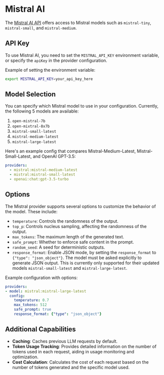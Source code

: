 # Mistral AI

The [Mistral AI API](https://docs.mistral.ai/api/) offers access to Mistral models such as `mistral-tiny`, `mistral-small`, and `mistral-medium`.

## API Key

To use Mistral AI, you need to set the `MISTRAL_API_KEY` environment variable, or specify the `apiKey` in the provider configuration.

Example of setting the environment variable:

```bash
export MISTRAL_API_KEY=your_api_key_here
```

## Model Selection

You can specify which Mistral model to use in your configuration. Currently, the following 5 models are available:
1. `open-mistral-7b`
2. `open-mixtral-8x7b`
3. `mistral-small-latest`
4. `mistral-medium-latest`
5. `mistral-large-latest`

Here's an example config that compares Mistral-Medium-Latest, Mistral-Small-Latest, and OpenAI GPT-3.5:

```yaml
providers:
  - mistral:mistral-medium-latest
  - mistral:mistral-small-latest
  - openai:chat:gpt-3.5-turbo
```

## Options

The Mistral provider supports several options to customize the behavior of the model. These include:

- `temperature`: Controls the randomness of the output.
- `top_p`: Controls nucleus sampling, affecting the randomness of the output.
- `max_tokens`: The maximum length of the generated text.
- `safe_prompt`: Whether to enforce safe content in the prompt.
- `random_seed`: A seed for deterministic outputs.
- `response_format`: Enable JSON mode, by setting the `response_format` to `{"type": "json_object"}`. The model must be asked explicitly to generate JSON output. This is currently only supported for their updated models `mistral-small-latest` and `mistral-large-latest`.

Example configuration with options:

```yaml
providers:
- model: mistral:mistral-large-latest
  config:
    temperature: 0.7
    max_tokens: 512
    safe_prompt: true
    response_format: {"type": "json_object"}
```

## Additional Capabilities

- **Caching**: Caches previous LLM requests by default.
- **Token Usage Tracking**: Provides detailed information on the number of tokens used in each request, aiding in usage monitoring and optimization.
- **Cost Calculation**: Calculates the cost of each request based on the number of tokens generated and the specific model used.
